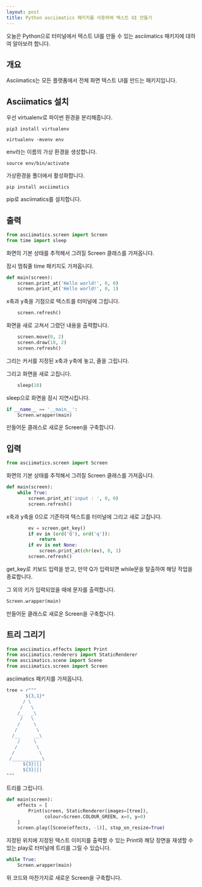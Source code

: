```yaml
---
layout: post
title: Python asciimatics 패키지를 사용하여 텍스트 UI 만들기
---
```


오늘은 Python으로 터미널에서 텍스트 UI를 만들 수 있는 asciimatics 패키지에 대하여 알아보려 합니다.

## 개요

Asciimatics는 모든 플랫폼에서 전체 화면 텍스트 UI를 만드는 패키지입니다.

## Asciimatics 설치

우선 virtualenv로 파이썬 환경을 분리해줍니다.

```
pip3 install virtualenv
```

```
virtualenv -mvenv env
```

env라는 이름의 가상 환경을 생성합니다.

```
source env/bin/activate
```

가상환경을 폴더에서 활성화합니다.

```
pip install asciimatics
```

pip로 asciimatics를 설치합니다.

## 출력

```python
from asciimatics.screen import Screen
from time import sleep
```

화면의 기본 상태를 추적해서 그려질 Screen 클래스를 가져옵니다.

잠시 멈춰줄 time 패키지도 가져옵니다.

```python
def main(screen):
    screen.print_at('Hello world!', 0, 0)
    screen.print_at('Hello world!', 0, 1)
```

x축과 y축을 기점으로 텍스트를 터미널에 그립니다.

```python
    screen.refresh()
```

화면을 새로 고쳐서 그렸던 내용을 출력합니다.

```python
    screen.move(0, 2)
    screen.draw(10, 2)
    screen.refresh()
```

그리는 커서를 지정된 x축과 y축에 놓고, 줄을 그립니다.

그리고 화면을 새로 고칩니다.

```python
    sleep(10)
```

sleep으로 화면을 잠시 지연시킵니다.

```python
if __name__ == '__main__':
    Screen.wrapper(main)
```

만들어둔 클래스로 새로운 Screen을 구축합니다.

## 입력

```python
from asciimatics.screen import Screen
```

화면의 기본 상태를 추적해서 그려질 Screen 클래스를 가져옵니다.

```python
def main(screen):
    while True:
        screen.print_at('input : ', 0, 0)
        screen.refresh()
```

x축과 y축을 0으로 기준하여 텍스트를 터미널에 그리고 새로 고칩니다.

```python
        ev = screen.get_key()
        if ev in (ord('Q'), ord('q')):
            return
        if ev is not None:
            screen.print_at(chr(ev), 0, 1)
        screen.refresh()
```

get_key로 키보드 입력을 받고, 만약 Q가 입력되면 while문을 탈출하여 해당 작업을 종료합니다.

그 외의 키가 입력되었을 때에 문자를 출력합니다.

```python
Screen.wrapper(main)
```

만들어둔 클래스로 새로운 Screen을 구축합니다.

## 트리 그리기

```python
from asciimatics.effects import Print
from asciimatics.renderers import StaticRenderer
from asciimatics.scene import Scene
from asciimatics.screen import Screen
```

asciimatics 패키지를 가져옵니다.

```python
tree = r"""
       ${3,1}*
      / \
     /   \
    /_   _\
     /   \
    /     \
   /       \
  /__     __\
    /     \
   /       \
  /         \
 /___________\
      ${3}|||
      ${3}|||
"""
```

트리를 그립니다.

```python
def main(screen):
    effects = [
        Print(screen, StaticRenderer(images=[tree]),
              colour=Screen.COLOUR_GREEN, x=0, y=0)
    ]
    screen.play([Scene(effects, -1)], stop_on_resize=True)
```

지정된 위치에 지정된 텍스트 이미지를 출력할 수 있는 Print와 해당 장면을 재생할 수 있는 play로 터미널에 트리를 그릴 수 있습니다.

```python
while True:
    Screen.wrapper(main)
```

위 코드와 마찬가지로 새로운 Screen을 구축합니다.
